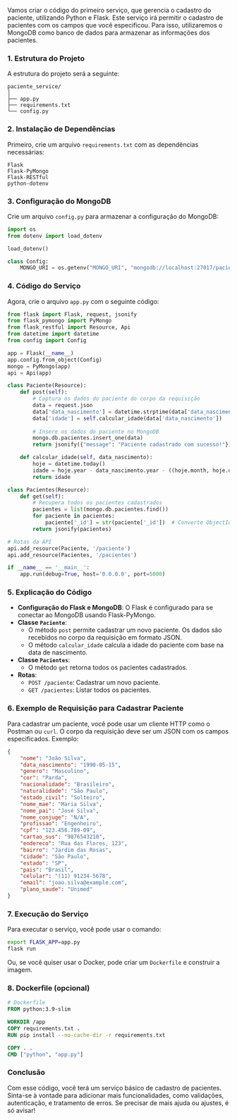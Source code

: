 Vamos criar o código do primeiro serviço, que gerencia o cadastro do paciente, utilizando Python e Flask. Este serviço irá permitir o cadastro de pacientes com os campos que você especificou. Para isso, utilizaremos o MongoDB como banco de dados para armazenar as informações dos pacientes.

### 1. **Estrutura do Projeto**

A estrutura do projeto será a seguinte:

```
paciente_service/
│
├── app.py
├── requirements.txt
└── config.py
```

### 2. **Instalação de Dependências**

Primeiro, crie um arquivo `requirements.txt` com as dependências necessárias:

```plaintext
Flask
Flask-PyMongo
Flask-RESTful
python-dotenv
```

### 3. **Configuração do MongoDB**

Crie um arquivo `config.py` para armazenar a configuração do MongoDB:

```python
import os
from dotenv import load_dotenv

load_dotenv()

class Config:
    MONGO_URI = os.getenv("MONGO_URI", "mongodb://localhost:27017/paciente_db")
```

### 4. **Código do Serviço**

Agora, crie o arquivo `app.py` com o seguinte código:

```python
from flask import Flask, request, jsonify
from flask_pymongo import PyMongo
from flask_restful import Resource, Api
from datetime import datetime
from config import Config

app = Flask(__name__)
app.config.from_object(Config)
mongo = PyMongo(app)
api = Api(app)

class Paciente(Resource):
    def post(self):
        # Captura os dados do paciente do corpo da requisição
        data = request.json
        data['data_nascimento'] = datetime.strptime(data['data_nascimento'], "%Y-%m-%d")
        data['idade'] = self.calcular_idade(data['data_nascimento'])
        
        # Insere os dados do paciente no MongoDB
        mongo.db.pacientes.insert_one(data)
        return jsonify({"message": "Paciente cadastrado com sucesso!"})

    def calcular_idade(self, data_nascimento):
        hoje = datetime.today()
        idade = hoje.year - data_nascimento.year - ((hoje.month, hoje.day) < (data_nascimento.month, data_nascimento.day))
        return idade

class Pacientes(Resource):
    def get(self):
        # Recupera todos os pacientes cadastrados
        pacientes = list(mongo.db.pacientes.find())
        for paciente in pacientes:
            paciente['_id'] = str(paciente['_id'])  # Converte ObjectId para string
        return jsonify(pacientes)

# Rotas da API
api.add_resource(Paciente, '/paciente')
api.add_resource(Pacientes, '/pacientes')

if __name__ == '__main__':
    app.run(debug=True, host='0.0.0.0', port=5000)
```

### 5. **Explicação do Código**

- **Configuração do Flask e MongoDB**: O Flask é configurado para se conectar ao MongoDB usando Flask-PyMongo.
- **Classe `Paciente`**:
  - O método `post` permite cadastrar um novo paciente. Os dados são recebidos no corpo da requisição em formato JSON.
  - O método `calcular_idade` calcula a idade do paciente com base na data de nascimento.
- **Classe `Pacientes`**:
  - O método `get` retorna todos os pacientes cadastrados.
- **Rotas**:
  - `POST /paciente`: Cadastrar um novo paciente.
  - `GET /pacientes`: Listar todos os pacientes.

### 6. **Exemplo de Requisição para Cadastrar Paciente**

Para cadastrar um paciente, você pode usar um cliente HTTP como o Postman ou `curl`. O corpo da requisição deve ser um JSON com os campos especificados. Exemplo:

```json
{
    "nome": "João Silva",
    "data_nascimento": "1990-05-15",
    "genero": "Masculino",
    "cor": "Parda",
    "nacionalidade": "Brasileiro",
    "naturalidade": "São Paulo",
    "estado_civil": "Solteiro",
    "nome_mae": "Maria Silva",
    "nome_pai": "José Silva",
    "nome_conjuge": "N/A",
    "profissao": "Engenheiro",
    "cpf": "123.456.789-09",
    "cartao_sus": "9876543210",
    "endereco": "Rua das Flores, 123",
    "bairro": "Jardim das Rosas",
    "cidade": "São Paulo",
    "estado": "SP",
    "pais": "Brasil",
    "celular": "(11) 91234-5678",
    "email": "joao.silva@example.com",
    "plano_saude": "Unimed"
}
```

### 7. **Execução do Serviço**

Para executar o serviço, você pode usar o comando:

```bash
export FLASK_APP=app.py
flask run
```

Ou, se você quiser usar o Docker, pode criar um `Dockerfile` e construir a imagem.

### 8. **Dockerfile (opcional)**

```Dockerfile
# Dockerfile
FROM python:3.9-slim

WORKDIR /app
COPY requirements.txt .
RUN pip install --no-cache-dir -r requirements.txt

COPY . .
CMD ["python", "app.py"]
```

### Conclusão

Com esse código, você terá um serviço básico de cadastro de pacientes. Sinta-se à vontade para adicionar mais funcionalidades, como validações, autenticação, e tratamento de erros. Se precisar de mais ajuda ou ajustes, é só avisar!
